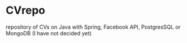 # CVrepo
repository of CVs on Java with Spring, Facebook API, PostgresSQL or MongoDB (I have not decided yet)
